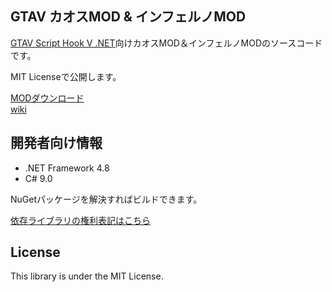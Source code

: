 ## GTAV カオスMOD & インフェルノMOD

[GTAV Script Hook V .NET](http://gtaforums.com/topic/789907-vrel-community-script-hook-v-net/)向けカオスMOD＆インフェルノMODのソースコードです。

MIT Licenseで公開します。


[MODダウンロード](https://github.com/TORISOUP/GTAV_InfernoScripts/wiki/MOD%E6%A6%82%E8%A6%81)  
[wiki](https://github.com/TORISOUP/GTAV_InfernoScripts/wiki)

## 開発者向け情報

 * .NET Framework 4.8
 * C# 9.0

NuGetパッケージを解決すればビルドできます。

[依存ライブラリの権利表記はこちら](./Rights.md)

## License

This library is under the MIT License.


